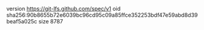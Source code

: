 version https://git-lfs.github.com/spec/v1
oid sha256:90b8655b72e6039bc96cd95c09a85ffce352253bdf47e59abd8d39beaf5a025c
size 8787
